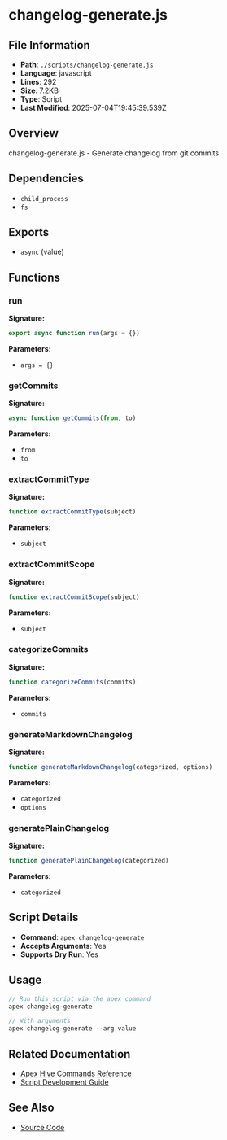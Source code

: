 # changelog-generate.js

## File Information

- **Path**: `./scripts/changelog-generate.js`
- **Language**: javascript
- **Lines**: 292
- **Size**: 7.2KB
- **Type**: Script
- **Last Modified**: 2025-07-04T19:45:39.539Z

## Overview

changelog-generate.js - Generate changelog from git commits

## Dependencies

- `child_process`
- `fs`

## Exports

- `async` (value)

## Functions

### run

**Signature:**
```javascript
export async function run(args = {})
```

**Parameters:**
- `args = {}`

### getCommits

**Signature:**
```javascript
async function getCommits(from, to)
```

**Parameters:**
- `from`
- `to`

### extractCommitType

**Signature:**
```javascript
function extractCommitType(subject)
```

**Parameters:**
- `subject`

### extractCommitScope

**Signature:**
```javascript
function extractCommitScope(subject)
```

**Parameters:**
- `subject`

### categorizeCommits

**Signature:**
```javascript
function categorizeCommits(commits)
```

**Parameters:**
- `commits`

### generateMarkdownChangelog

**Signature:**
```javascript
function generateMarkdownChangelog(categorized, options)
```

**Parameters:**
- `categorized`
- `options`

### generatePlainChangelog

**Signature:**
```javascript
function generatePlainChangelog(categorized)
```

**Parameters:**
- `categorized`

## Script Details

- **Command**: `apex changelog-generate`
- **Accepts Arguments**: Yes
- **Supports Dry Run**: Yes

## Usage

```javascript
// Run this script via the apex command
apex changelog-generate

// With arguments
apex changelog-generate --arg value
```

## Related Documentation

- [Apex Hive Commands Reference](../architecture/reference/commands/)
- [Script Development Guide](../development/scripts/)

## See Also

- [Source Code](./scripts/changelog-generate.js)
